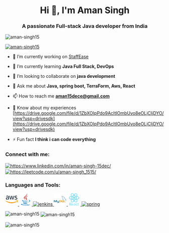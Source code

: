 <h1 align="center">Hi 👋, I'm Aman Singh</h1>
<h3 align="center">A passionate Full-stack Java developer from India</h3>

<p align="left"> <img src="https://komarev.com/ghpvc/?username=aman-singh15&label=Profile%20views&color=0e75b6&style=flat" alt="aman-singh15" /> </p>

<p align="left"> <a href="https://github.com/ryo-ma/github-profile-trophy"><img src="https://github-profile-trophy.vercel.app/?username=aman-singh15" alt="aman-singh15" /></a> </p>

- 🔭 I’m currently working on [StaffEase](https://github.com/Aman-singh15/Ems-Backend)

- 🌱 I’m currently learning **Java Full Stack, DevOps**

- 👯 I’m looking to collaborate on **java development**

- 💬 Ask me about **Java, spring boot, TerraForm, Aws, React**

- 📫 How to reach me **aman15dece@gmail.com**

- 📄 Know about my experiences [https://drive.google.com/file/d/1ZbXOIpPdo9AcltIOmbUvo8eOLjCIjDYO/view?usp=drivesdk](https://drive.google.com/file/d/1ZbXOIpPdo9AcltIOmbUvo8eOLjCIjDYO/view?usp=drivesdk)

- ⚡ Fun fact **I think i can code everything**

<h3 align="left">Connect with me:</h3>
<p align="left">
<a href="https://linkedin.com/in/https://www.linkedin.com/in/aman-singh-15dec/" target="blank"><img align="center" src="https://raw.githubusercontent.com/rahuldkjain/github-profile-readme-generator/master/src/images/icons/Social/linked-in-alt.svg" alt="https://www.linkedin.com/in/aman-singh-15dec/" height="30" width="40" /></a>
<a href="https://leetcode.com/u/aman-singh_1515/" target="blank"><img align="center" src="https://raw.githubusercontent.com/rahuldkjain/github-profile-readme-generator/master/src/images/icons/Social/leet-code.svg" alt="https://leetcode.com/u/aman-singh_1515/" height="30" width="40" /></a>
</p>

<h3 align="left">Languages and Tools:</h3>
<p align="left"> <a href="https://aws.amazon.com" target="_blank" rel="noreferrer"> <img src="https://raw.githubusercontent.com/devicons/devicon/master/icons/amazonwebservices/amazonwebservices-original-wordmark.svg" alt="aws" width="40" height="40"/> </a> <a href="https://www.java.com" target="_blank" rel="noreferrer"> <img src="https://raw.githubusercontent.com/devicons/devicon/master/icons/java/java-original.svg" alt="java" width="40" height="40"/> </a> <a href="https://www.jenkins.io" target="_blank" rel="noreferrer"> <img src="https://www.vectorlogo.zone/logos/jenkins/jenkins-icon.svg" alt="jenkins" width="40" height="40"/> </a> <a href="https://www.mysql.com/" target="_blank" rel="noreferrer"> <img src="https://raw.githubusercontent.com/devicons/devicon/master/icons/mysql/mysql-original-wordmark.svg" alt="mysql" width="40" height="40"/> </a> <a href="https://reactjs.org/" target="_blank" rel="noreferrer"> <img src="https://raw.githubusercontent.com/devicons/devicon/master/icons/react/react-original-wordmark.svg" alt="react" width="40" height="40"/> </a> <a href="https://spring.io/" target="_blank" rel="noreferrer"> <img src="https://www.vectorlogo.zone/logos/springio/springio-icon.svg" alt="spring" width="40" height="40"/> </a> </p>

<p><img align="left" src="https://github-readme-stats.vercel.app/api/top-langs?username=aman-singh15&show_icons=true&locale=en&layout=compact" alt="aman-singh15" /></p>

<p>&nbsp;<img align="center" src="https://github-readme-stats.vercel.app/api?username=aman-singh15&show_icons=true&locale=en" alt="aman-singh15" /></p>

<p><img align="center" src="https://github-readme-streak-stats.herokuapp.com/?user=aman-singh15&" alt="aman-singh15" /></p>
